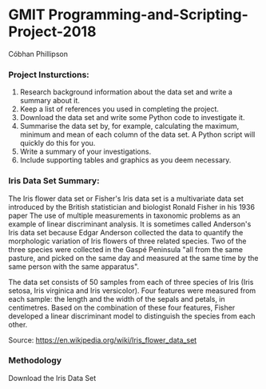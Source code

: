 # GMIT Programming-and-Scripting-Project-2018

Cóbhan Phillipson

<h3>Project Insturctions:</h3>
<ol><li>Research background information about the data set and write a summary about it.</li>
<li>Keep a list of references you used in completing the project.</li>
<li>Download the data set and write some Python code to investigate it.</li>
<li>Summarise the data set by, for example, calculating the maximum, minimum and mean of each column of the data set. A Python script will quickly do this for you.</li>
<li>Write a summary of your investigations.</li>
<li>Include supporting tables and graphics as you deem necessary.</li></ol>

<h3>Iris Data Set Summary:</h3>
The Iris flower data set or Fisher's Iris data set is a multivariate data set introduced by the British statistician and biologist Ronald Fisher in his 1936 paper The use of multiple measurements in taxonomic problems as an example of linear discriminant analysis. It is sometimes called Anderson's Iris data set because Edgar Anderson collected the data to quantify the morphologic variation of Iris flowers of three related species. Two of the three species were collected in the Gaspé Peninsula "all from the same pasture, and picked on the same day and measured at the same time by the same person with the same apparatus".

The data set consists of 50 samples from each of three species of Iris (Iris setosa, Iris virginica and Iris versicolor). Four features were measured from each sample: the length and the width of the sepals and petals, in centimetres. Based on the combination of these four features, Fisher developed a linear discriminant model to distinguish the species from each other.

Source: https://en.wikipedia.org/wiki/Iris_flower_data_set

<h3>Methodology</h3>
Download the Iris Data Set
